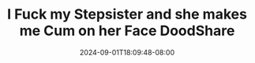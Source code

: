 --- 
title: "I Fuck my Stepsister and she makes me Cum on her Face DoodShare"
description: "nonton bokeh I Fuck my Stepsister and she makes me Cum on her Face DoodShare terbaru full vidio new"
date: 2024-09-01T18:09:48-08:00
file_code: "sq0xqigt4ogf"
draft: false
cover: "tqytfq8jdgkornvt.jpg"
tags: ["Fuck", "Stepsister", "and", "she", "makes", "Cum", "her", "Face", "DoodShare", "bokep-indo", "bokep-viral", "bokep-ig"]
length: 1231
fld_id: "1235888"
foldername: "Anny Walker"
categories: ["Anny Walker"]
views: 39
---